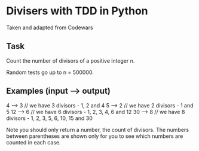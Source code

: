 # Divisers with TDD in Python
Taken and adapted from Codewars

## Task
Count the number of divisors of a positive integer n.

Random tests go up to n = 500000.

## Examples (input --> output)
4 --> 3 // we have 3 divisors - 1, 2 and 4
5 --> 2 // we have 2 divisors - 1 and 5
12 --> 6 // we have 6 divisors - 1, 2, 3, 4, 6 and 12
30 --> 8 // we have 8 divisors - 1, 2, 3, 5, 6, 10, 15 and 30

Note you should only return a number, the count of divisors. The numbers between parentheses are shown only for you to see which numbers are counted in each case.